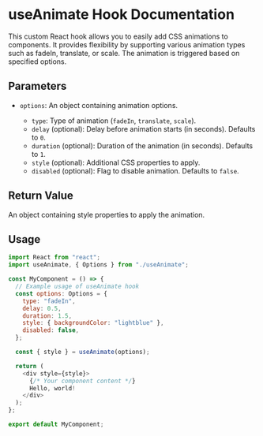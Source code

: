 # useAnimate Hook Documentation

This custom React hook allows you to easily add CSS animations to components. It provides flexibility by supporting various animation types such as fadeIn, translate, or scale. The animation is triggered based on specified options.

## Parameters

- `options`: An object containing animation options.

  - `type`: Type of animation (`fadeIn`, `translate`, `scale`).
  - `delay` (optional): Delay before animation starts (in seconds). Defaults to `0`.
  - `duration` (optional): Duration of the animation (in seconds). Defaults to `1`.
  - `style` (optional): Additional CSS properties to apply.
  - `disabled` (optional): Flag to disable animation. Defaults to `false`.

## Return Value

An object containing style properties to apply the animation.

## Usage

```javascript
import React from "react";
import useAnimate, { Options } from "./useAnimate";

const MyComponent = () => {
  // Example usage of useAnimate hook
  const options: Options = {
    type: "fadeIn",
    delay: 0.5,
    duration: 1.5,
    style: { backgroundColor: "lightblue" },
    disabled: false,
  };

  const { style } = useAnimate(options);

  return (
    <div style={style}>
      {/* Your component content */}
      Hello, world!
    </div>
  );
};

export default MyComponent;

